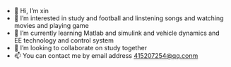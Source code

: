 - 👋 Hi, I’m xin
- 👀 I’m interested in study and football and linstening songs and watching movies and playing game
- 🌱 I’m currently learning Matlab and simulink and vehicle dynamics and EE technology and control system
- 💞️ I’m looking to collaborate on study together
- 📫 You can contact me by email address 415207254@qq.conm

<!---
Nottoday1xin/Nottoday1xin is a ✨ special ✨ repository because its `README.md` (this file) appears on your GitHub profile.
You can click the Preview link to take a look at your changes.
--->
